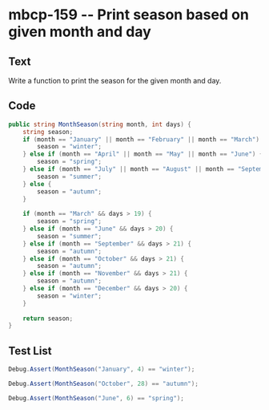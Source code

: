 # mbcp-159 -- Print season based on given month and day

## Text

Write a function to print the season for the given month and day.

## Code

```csharp
public string MonthSeason(string month, int days) {
    string season;
    if (month == "January" || month == "February" || month == "March") {
        season = "winter";
    } else if (month == "April" || month == "May" || month == "June") {
        season = "spring";
    } else if (month == "July" || month == "August" || month == "September") {
        season = "summer";
    } else {
        season = "autumn";
    }
    
    if (month == "March" && days > 19) {
        season = "spring";
    } else if (month == "June" && days > 20) {
        season = "summer";
    } else if (month == "September" && days > 21) {
        season = "autumn";
    } else if (month == "October" && days > 21) {
        season = "autumn";
    } else if (month == "November" && days > 21) {
        season = "autumn";
    } else if (month == "December" && days > 20) {
        season = "winter";
    }
    
    return season;
}
```

## Test List

```csharp
Debug.Assert(MonthSeason("January", 4) == "winter");
```

```csharp
Debug.Assert(MonthSeason("October", 28) == "autumn");
```

```csharp
Debug.Assert(MonthSeason("June", 6) == "spring");
```
